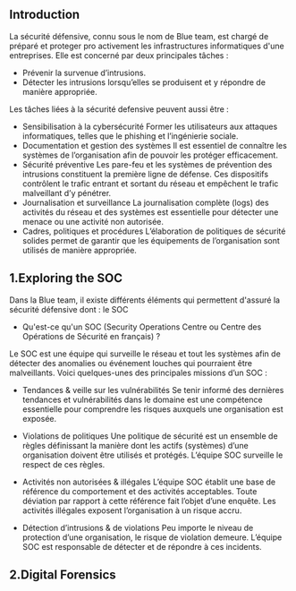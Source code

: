 ## Introduction
La sécurité défensive, connu sous le nom de Blue team, est chargé de préparé et proteger pro activement les infrastructures informatiques d'une entreprises.
Elle est concerné par deux principales tâches : 
- Prévenir la survenue d’intrusions.
- Détecter les intrusions lorsqu’elles se produisent et y répondre de manière appropriée.

Les tâches liées à la sécurité defensive peuvent aussi être : 
- Sensibilisation à la cybersécurité
    Former les utilisateurs aux attaques informatiques, telles que le phishing et l’ingénierie sociale.
- Documentation et gestion des systèmes
    Il est essentiel de connaître les systèmes de l’organisation afin de pouvoir les protéger efficacement.
- Sécurité préventive
    Les pare-feu et les systèmes de prévention des intrusions constituent la première ligne de défense. Ces dispositifs contrôlent le trafic entrant et sortant du réseau et empêchent le trafic malveillant d’y pénétrer.
- Journalisation et surveillance
    La journalisation complète (logs) des activités du réseau et des systèmes est essentielle pour détecter une menace ou une activité non autorisée.
- Cadres, politiques et procédures
    L’élaboration de politiques de sécurité solides permet de garantir que les équipements de l’organisation sont utilisés de manière appropriée.

## 1.Exploring the SOC
Dans la Blue team, il existe différents éléments qui permettent d'assuré la sécurité défensive dont : le SOC

- Qu'est-ce qu'un SOC (Security Operations Centre ou Centre des Opérations de Sécurité en français) ?

Le SOC est une équipe qui surveille le réseau et tout les systèmes afin de détecter des anomalies ou événement louches qui pourraient être malveillants.
Voici quelques-unes des principales missions d’un SOC :

- Tendances & veille sur les vulnérabilités
    Se tenir informé des dernières tendances et vulnérabilités dans le domaine est une compétence essentielle pour comprendre les risques auxquels une organisation est exposée.

- Violations de politiques
    Une politique de sécurité est un ensemble de règles définissant la manière dont les actifs (systèmes) d’une organisation doivent être utilisés et protégés. L’équipe SOC surveille le respect de ces règles.

- Activités non autorisées & illégales
    L’équipe SOC établit une base de référence du comportement et des activités acceptables. Toute déviation par rapport à cette référence fait l’objet d’une enquête. Les activités illégales  exposent l’organisation à un risque accru.

- Détection d’intrusions & de violations
    Peu importe le niveau de protection d’une organisation, le risque de violation demeure. L’équipe SOC est responsable de détecter et de répondre à ces incidents.

## 2.Digital Forensics